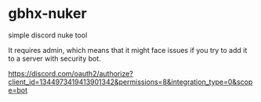 # gbhx-nuker
simple discord nuke tool 

It requires admin, which means that it might face issues if you try to add it to a server with security bot. 

https://discord.com/oauth2/authorize?client_id=1344973419413901342&permissions=8&integration_type=0&scope=bot
